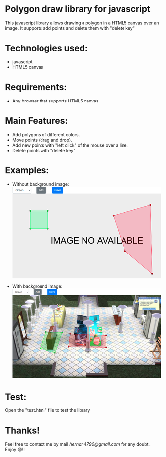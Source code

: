 # Polygon draw library for javascript

This javascript library allows drawing a polygon in a HTML5 canvas over an image.
It supports add points and delete them with "delete key"

# Technologies used:
 - javascript
 - HTML5 canvas

# Requirements:
 - Any browser that supports HTML5 canvas

# Main Features:
 - Add polygons of different colors.
 - Move points (drag and drop).
 - Add new points with "left click" of the mouse over a line.
 - Delete points with "delete key"

 # Examples:
 - Without background image:
 ![map](/images/polygon1.png)
 
 - With background image:
 ![map](/images/polygon2.png)

# Test:
Open the "test.html" file to test the library

 # Thanks!
Feel free to contact me by mail _hernan4790@gmail.com_ for any doubt.\
Enjoy :smile:!!